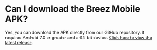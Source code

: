 # Can I download the Breez Mobile APK?
Yes, you can download the APK directly from our GitHub repository. It requires Android 7.0 or greater and a 64-bit device. [Click here to view the latest release](https://github.com/breez/breezmobile/releases/download/0.17.bugfixes.4/1733260939-1.apk).
